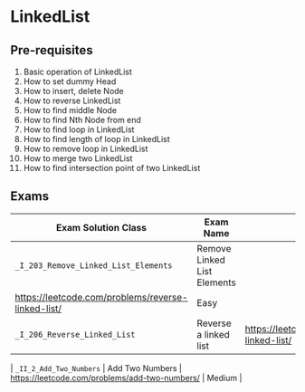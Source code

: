 # LinkedList

## Pre-requisites

1. Basic operation of LinkedList
2. How to set dummy Head
3. How to insert, delete Node
4. How to reverse LinkedList
5. How to find middle Node
6. How to find Nth Node from end
7. How to find loop in LinkedList
8. How to find length of loop in LinkedList
9. How to remove loop in LinkedList
10. How to merge two LinkedList
11. How to find intersection point of two LinkedList

## Exams

<!-- create markdown tabble with following columns -->

<!-- 1. Exam Solution Class
1. Exam Name
2. Exam Link
3. Exam Difficulty -->

<!-- Note to add prefix _I_ or _II_ or _III_ for exam solution class name III means hard, II means medium, I means easy-->

| Exam Solution Class| Exam Name | Exam Link | Exam Difficulty |
| --- | --- | --- | --- |
| `_I_203_Remove_Linked_List_Elements` | Remove Linked List Elements
 | https://leetcode.com/problems/reverse-linked-list/ | Easy |
| `_I_206_Reverse_Linked_List` | Reverse a linked list | https://leetcode.com/problems/reverse-linked-list/ | Easy |
<!-- 2 add two numbers-->
| `_II_2_Add_Two_Numbers` | Add Two Numbers | https://leetcode.com/problems/add-two-numbers/ | Medium |